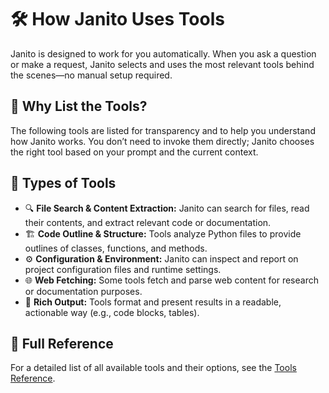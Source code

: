 # 🛠️ How Janito Uses Tools

Janito is designed to work for you automatically. When you ask a question or make a request, Janito selects and uses the most relevant tools behind the scenes—no manual setup required.

## 👀 Why List the Tools?

The following tools are listed for transparency and to help you understand how Janito works. You don’t need to invoke them directly; Janito chooses the right tool based on your prompt and the current context.

## 🧰 Types of Tools

- 🔍 **File Search & Content Extraction:** Janito can search for files, read their contents, and extract relevant code or documentation.
- 🏗️ **Code Outline & Structure:** Tools analyze Python files to provide outlines of classes, functions, and methods.
- ⚙️ **Configuration & Environment:** Janito can inspect and report on project configuration files and runtime settings.
- 🌐 **Web Fetching:** Some tools fetch and parse web content for research or documentation purposes.
- 🎨 **Rich Output:** Tools format and present results in a readable, actionable way (e.g., code blocks, tables).

## 📖 Full Reference

For a detailed list of all available tools and their options, see the [Tools Reference](../tools_index.md).
